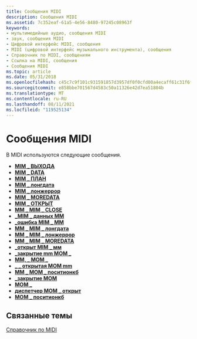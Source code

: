 ```yaml
---
title: Сообщения MIDI
description: Сообщения MIDI
ms.assetid: 7c352eaf-61a5-4e56-8480-97245c08963f
keywords:
- мультимедийные аудио, сообщения MIDI
- звук, сообщения MIDI
- Цифровой интерфейс MIDI, сообщения
- MIDI (цифровой интерфейс музыкального инструмента), сообщения
- Справочник по MIDI, сообщениям
- Ссылка на MIDI, сообщения
- Сообщения MIDI
ms.topic: article
ms.date: 05/31/2018
ms.openlocfilehash: c45c7c9f101c931591857d3957df0f0cfd00a4ecaff61c31f6f69ef24b36deff
ms.sourcegitcommit: e858bbe701567d4583c50a11326e42d7ea51804b
ms.translationtype: MT
ms.contentlocale: ru-RU
ms.lasthandoff: 08/11/2021
ms.locfileid: "119525134"
---
```

# <a name="midi-messages"></a>Сообщения MIDI

В MIDI используются следующие сообщения.

-   [**MIM \_ ВЫХОДА**](mim-close.md)
-   [**MIM \_ DATA**](mim-data.md)
-   [**MIM \_ ПЛАН**](mim-error.md)
-   [**MIM \_ лонгдата**](mim-longdata.md)
-   [**MIM \_ лонжеррор**](mim-longerror.md)
-   [**MIM \_ MOREDATA**](mim-moredata.md)
-   [**MIM \_ ОТКРЫТ**](mim-open.md)
-   [**MM \_ MIM \_ CLOSE**](mm-mim-close.md)
-   [**\_MIM \_ данных MM**](mm-mim-data.md)
-   [**\_ошибка MIM \_ MM**](mm-mim-error.md)
-   [**MM \_ MIM \_ лонгдата**](mm-mim-longdata.md)
-   [**MM \_ MIM \_ лонжеррор**](mm-mim-longerror.md)
-   [**MM \_ MIM \_ MOREDATA**](mm-mim-moredata.md)
-   [**\_открыт MIM \_ мм**](mm-mim-open.md)
-   [**\_закрытие mm MOM \_**](mm-mom-close.md)
-   [**MM, \_ MOM \_**](mm-mom-done.md)
-   [**\_ \_ открытая MOM mm**](mm-mom-open.md)
-   [**MM \_ MOM \_ поситионкб**](mm-mom-positioncb.md)
-   [**\_закрытие MOM**](mom-close.md)
-   [**MOM \_**](mom-done.md)
-   [**диспетчер MOM \_ открыт**](mom-open.md)
-   [**MOM \_ поситионкб**](mom-positioncb.md)

## <a name="related-topics"></a>Связанные темы

<dl> <dt>

[Справочник по MIDI](midi-reference.md)
</dt> </dl>

 

 





